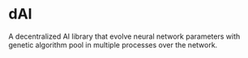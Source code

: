# dAI

A decentralized AI library that evolve neural network parameters with genetic algorithm pool in multiple processes over the network.
